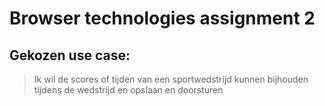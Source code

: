 # Browser technologies assignment 2
## Gekozen use case:
> Ik wil de scores of tijden van een sportwedstrijd kunnen bijhouden tijdens de wedstrijd en opslaan en doorsturen